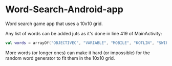# Word-Search-Android-app
Word search game app that uses a 10x10 grid.

Any list of words can be added juts as it's done in line 419 of MainActivity:
```kotlin
val words = arrayOf("OBJECTIVEC", "VARIABLE", "MOBILE", "KOTLIN", "SWIFT", "JAVA" )
```
More words (or longer ones) can make it hard (or impossible) for the random word generator to fit them in the 10x10 grid.
